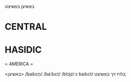 באַשיצן
באַשיצט

CENTRAL
========

HASIDIC
=======
= AMERICA = 

<באשיצן>
/bašɩcn̩/
/baˈšɩct/
/blɔjziˑx bašɩct/ בלויז זיך באַשיצט